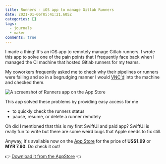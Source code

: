 ```yaml
---
title: Runners - iOS app to manage Gitlab Runners
date: 2021-01-06T05:41:21.605Z
categories: []
tags:
  - journals
  - maker
comments: true
---
```

I made a thing! It's an iOS app to remotely manage Gitlab runners. I wrote this app to solve one of the pain points that I frequently face back when I managed the CI machine that hosted Gitlab runners for my teams.

My coworkers frequently asked me to check why their pipelines or runners were failing and so in a begrudging manner I would [VNC'd](https://en.wikipedia.org/wiki/Virtual_Network_Computing) into the machine and checked them.

![A screenshot of Runners app on the App Store](/images/uploads/runners-appstore.jpeg)

This app solved these problems by providing easy access for me 

* to quickly check the runners status
* pause, resume, or delete a runner remotely

Oh did I mentioned that this is my first SwiftUI and paid app? SwiftUI is really fun to write but there are some weird bugs that Apple needs to fix still.

Anyway, it's available now on the [App Store](https://apps.apple.com/my/app/runners-manage-gitlab-runner/id1547639220) for the price of **US$1.99** or **MYR 7.90**. Do check it out!

👉 [Download it from the AppStore](https://apps.apple.com/my/app/runners-manage-gitlab-runner/id1547639220) 👈